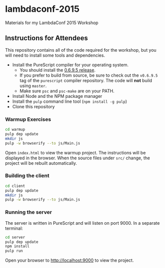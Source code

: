 # lambdaconf-2015

Materials for my LambdaConf 2015 Workshop

## Instructions for Attendees

This repository contains all of the code required for the workshop, but you will need to install some tools and dependencies.

- Install the PureScript compiler for your operating system.
  - You should install the [0.6.9.5 release](https://github.com/purescript/purescript/releases/tag/v0.6.9.5).
  - If you prefer to build from source, be sure to check out the `v0.6.9.5` tag of the `purescript` compiler repository. The code will **not** build using `master`.
  - Make sure `psc` and `psc-make` are on your PATH.
- Install Node and the NPM package manager
- Install the `pulp` command line tool (`npm install -g pulp`)
- Clone this repository

### Warmup Exercises

```bash
cd warmup
pulp dep update
mkdir js
pulp -w browserify --to js/Main.js
```

Open `index.html` to view the warmup project. The instructions will be displayed in the browser. When the source files under `src/` change, the project will be rebuilt automatically.

### Building the client

```bash
cd client
pulp dep update
mkdir js
pulp -w browserify --to js/Main.js
```

### Running the server

The server is written in PureScript and will listen on port 9000. In a separate terminal:

```bash
cd server
pulp dep update
npm install
pulp run
```

Open your browser to <http://localhost:9000> to view the project.
